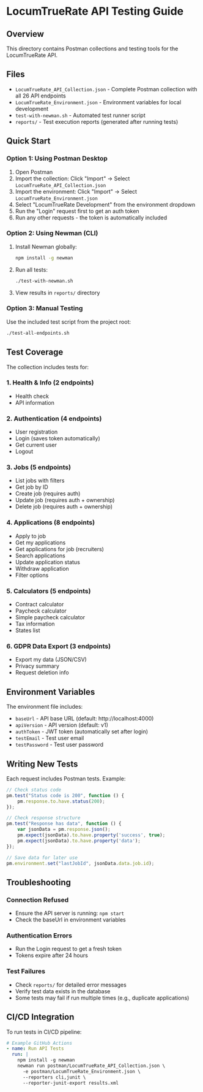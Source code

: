 # LocumTrueRate API Testing Guide

## Overview

This directory contains Postman collections and testing tools for the LocumTrueRate API.

## Files

- `LocumTrueRate_API_Collection.json` - Complete Postman collection with all 26 API endpoints
- `LocumTrueRate_Environment.json` - Environment variables for local development
- `test-with-newman.sh` - Automated test runner script
- `reports/` - Test execution reports (generated after running tests)

## Quick Start

### Option 1: Using Postman Desktop

1. Open Postman
2. Import the collection: Click "Import" → Select `LocumTrueRate_API_Collection.json`
3. Import the environment: Click "Import" → Select `LocumTrueRate_Environment.json`
4. Select "LocumTrueRate Development" from the environment dropdown
5. Run the "Login" request first to get an auth token
6. Run any other requests - the token is automatically included

### Option 2: Using Newman (CLI)

1. Install Newman globally:
   ```bash
   npm install -g newman
   ```

2. Run all tests:
   ```bash
   ./test-with-newman.sh
   ```

3. View results in `reports/` directory

### Option 3: Manual Testing

Use the included test script from the project root:
```bash
./test-all-endpoints.sh
```

## Test Coverage

The collection includes tests for:

### 1. Health & Info (2 endpoints)
- Health check
- API information

### 2. Authentication (4 endpoints)
- User registration
- Login (saves token automatically)
- Get current user
- Logout

### 3. Jobs (5 endpoints)
- List jobs with filters
- Get job by ID
- Create job (requires auth)
- Update job (requires auth + ownership)
- Delete job (requires auth + ownership)

### 4. Applications (8 endpoints)
- Apply to job
- Get my applications
- Get applications for job (recruiters)
- Search applications
- Update application status
- Withdraw application
- Filter options

### 5. Calculators (5 endpoints)
- Contract calculator
- Paycheck calculator
- Simple paycheck calculator
- Tax information
- States list

### 6. GDPR Data Export (3 endpoints)
- Export my data (JSON/CSV)
- Privacy summary
- Request deletion info

## Environment Variables

The environment file includes:
- `baseUrl` - API base URL (default: http://localhost:4000)
- `apiVersion` - API version (default: v1)
- `authToken` - JWT token (automatically set after login)
- `testEmail` - Test user email
- `testPassword` - Test user password

## Writing New Tests

Each request includes Postman tests. Example:

```javascript
// Check status code
pm.test("Status code is 200", function () {
    pm.response.to.have.status(200);
});

// Check response structure
pm.test("Response has data", function () {
    var jsonData = pm.response.json();
    pm.expect(jsonData).to.have.property('success', true);
    pm.expect(jsonData).to.have.property('data');
});

// Save data for later use
pm.environment.set("lastJobId", jsonData.data.job.id);
```

## Troubleshooting

### Connection Refused
- Ensure the API server is running: `npm start`
- Check the baseUrl in environment variables

### Authentication Errors
- Run the Login request to get a fresh token
- Tokens expire after 24 hours

### Test Failures
- Check `reports/` for detailed error messages
- Verify test data exists in the database
- Some tests may fail if run multiple times (e.g., duplicate applications)

## CI/CD Integration

To run tests in CI/CD pipeline:

```yaml
# Example GitHub Actions
- name: Run API Tests
  run: |
    npm install -g newman
    newman run postman/LocumTrueRate_API_Collection.json \
      -e postman/LocumTrueRate_Environment.json \
      --reporters cli,junit \
      --reporter-junit-export results.xml
```